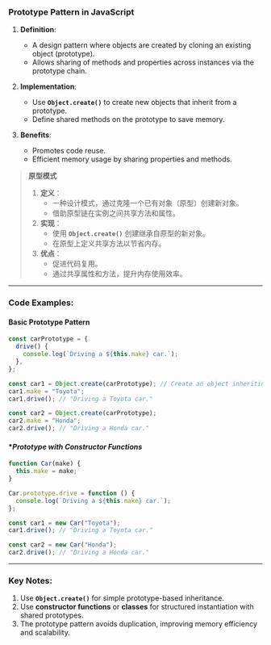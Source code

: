 ### Prototype Pattern in JavaScript

<audio src="C:\Users\10691\Downloads\Definition_  A  (2).mp3"></audio>

1. **Definition**:  
   - A design pattern where objects are created by cloning an existing object (prototype).  
   - Allows sharing of methods and properties across instances via the prototype chain.

2. **Implementation**:  
   - Use **`Object.create()`** to create new objects that inherit from a prototype.  
   - Define shared methods on the prototype to save memory.

3. **Benefits**:  
   - Promotes code reuse.  
   - Efficient memory usage by sharing properties and methods.

> **原型模式**  
>
> <audio src="C:\Users\10691\Downloads\定义：  一种设计模式，通过克.mp3"></audio>
>
> 1. **定义**：  
>    - 一种设计模式，通过克隆一个已有对象（原型）创建新对象。  
>    - 借助原型链在实例之间共享方法和属性。  
> 2. **实现**：  
>    - 使用 **`Object.create()`** 创建继承自原型的新对象。  
>    - 在原型上定义共享方法以节省内存。  
> 3. **优点**：  
>    - 促进代码复用。  
>    - 通过共享属性和方法，提升内存使用效率。

---

### Code Examples:

#### **Basic Prototype Pattern**

<audio src="C:\Users\10691\Downloads\这段代码展示了如何使用`Obj.mp3"></audio>

```javascript
const carPrototype = {
  drive() {
    console.log(`Driving a ${this.make} car.`);
  },
};

const car1 = Object.create(carPrototype); // Create an object inheriting from carPrototype
car1.make = "Toyota";
car1.drive(); // "Driving a Toyota car."

const car2 = Object.create(carPrototype);
car2.make = "Honda";
car2.drive(); // "Driving a Honda car."
```

#### **Prototype with Constructor Functions*

<audio src="C:\Users\10691\Downloads\这段代码展示了使用构造函数和原.mp3"></audio>

```javascript
function Car(make) {
  this.make = make;
}

Car.prototype.drive = function () {
  console.log(`Driving a ${this.make} car.`);
};

const car1 = new Car("Toyota");
car1.drive(); // "Driving a Toyota car."

const car2 = new Car("Honda");
car2.drive(); // "Driving a Honda car."
```

---

### Key Notes:

<audio src="C:\Users\10691\Downloads\1. Use __`Objec (1).mp3"></audio>

1. Use **`Object.create()`** for simple prototype-based inheritance.  
2. Use **constructor functions** or **classes** for structured instantiation with shared prototypes.  
3. The prototype pattern avoids duplication, improving memory efficiency and scalability.